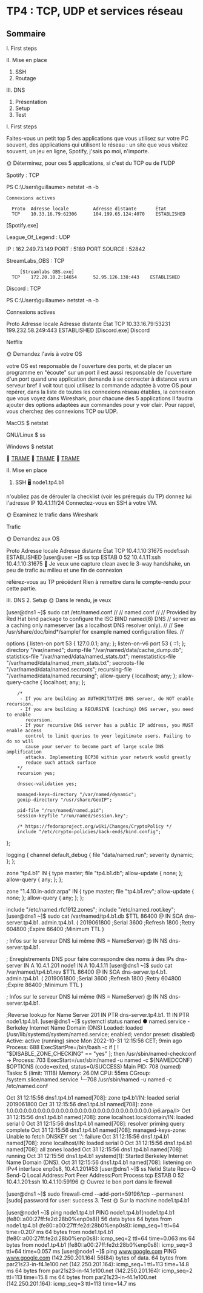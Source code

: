<H1>TP4 : TCP, UDP et services réseau</H1>
<H2>Sommaire</H2>

I. First steps

II. Mise en place
1. SSH
2. Routage

III. DNS
1. Présentation
2. Setup
3. Test

I. First steps

Faites-vous un petit top 5 des applications que vous utilisez sur votre PC souvent, des applications qui utilisent le réseau : un site que vous visitez souvent, un jeu en ligne, Spotify, j'sais po moi, n'importe.

🌞 Déterminez, pour ces 5 applications, si c'est du TCP ou de l'UDP

Spotify : TCP

PS C:\Users\guillaume> netstat -n -b
```
Connexions actives

  Proto  Adresse locale         Adresse distante       État
  TCP    10.33.16.79:62306      104.199.65.124:4070    ESTABLISHED
``` 
[Spotify.exe]

League_Of_Legend : UDP


IP : 162.249.73.149 PORT : 5189 PORT SOURCE : 52842

StreamLabs_OBS : TCP
````
     [Streamlabs OBS.exe]
  TCP    172.20.10.2:14654      52.95.126.138:443    ESTABLISHED
````

Discord : TCP


PS C:\Users\guillaume> netstat -n -b

Connexions actives

  Proto  Adresse locale         Adresse distante       État
  TCP    10.33.16.79:53231      199.232.58.249:443     ESTABLISHED
 [Discord.exe]
Discord


Netflix

🌞 Demandez l'avis à votre OS

votre OS est responsable de l'ouverture des ports, et de placer un programme en "écoute" sur un port
il est aussi responsable de l'ouverture d'un port quand une application demande à se connecter à distance vers un serveur
bref il voit tout quoi
utilisez la commande adaptée à votre OS pour repérer, dans la liste de toutes les connexions réseau établies, la connexion que vous voyez dans Wireshark, pour chacune des 5 applications
Il faudra ajouter des options adaptées aux commandes pour y voir clair. Pour rappel, vous cherchez des connexions TCP ou UDP.

 MacOS
$ netstat

 GNU/Linux
$ ss

 Windows
$ netstat


🦈 [TRAME](./tp4_spotify.pcapng)
🦈 [TRAME](./tp4_League_Of_Legend.pcapng)
🦈 [TRAME](tp4_discord.pcapng)

II. Mise en place
1. SSH
🖥️ node1.tp4.b1

n'oubliez pas de dérouler la checklist (voir les prérequis du TP)
donnez lui l'adresse IP 10.4.1.11/24
Connectez-vous en SSH à votre VM.

🌞 Examinez le trafic dans Wireshark

Trafic

🌞 Demandez aux OS

  Proto  Adresse locale         Adresse distante       État
  TCP    10.4.1.10:31675        node1:ssh              ESTABLISHED
[user@user ~]$ ss
  tcp   ESTAB 0      52                       10.4.1.11:ssh       10.4.1.10:31675 
🦈 Je veux une capture clean avec le 3-way handshake, un peu de trafic au milieu et une fin de connexion

référez-vous au TP précédent
Rien à remettre dans le compte-rendu pour cette partie.

III. DNS
2. Setup
🌞 Dans le rendu, je veux

[user@dns1 ~]$ sudo cat /etc/named.conf
//
// named.conf
//
// Provided by Red Hat bind package to configure the ISC BIND named(8) DNS
// server as a caching only nameserver (as a localhost DNS resolver only).
//
// See /usr/share/doc/bind*/sample/ for example named configuration files.
//

options {
        listen-on port 53 { 127.0.0.1; any; };
        listen-on-v6 port 53 { ::1; };
        directory       "/var/named";
        dump-file       "/var/named/data/cache_dump.db";
        statistics-file "/var/named/data/named_stats.txt";
        memstatistics-file "/var/named/data/named_mem_stats.txt";
        secroots-file   "/var/named/data/named.secroots";
        recursing-file  "/var/named/data/named.recursing";
        allow-query     { localhost; any; };
        allow-query-cache { localhost; any; };

        /*
         - If you are building an AUTHORITATIVE DNS server, do NOT enable recursion.
         - If you are building a RECURSIVE (caching) DNS server, you need to enable
           recursion.
         - If your recursive DNS server has a public IP address, you MUST enable access
           control to limit queries to your legitimate users. Failing to do so will
           cause your server to become part of large scale DNS amplification
           attacks. Implementing BCP38 within your network would greatly
           reduce such attack surface
        */
        recursion yes;

        dnssec-validation yes;

        managed-keys-directory "/var/named/dynamic";
        geoip-directory "/usr/share/GeoIP";

        pid-file "/run/named/named.pid";
        session-keyfile "/run/named/session.key";

        /* https://fedoraproject.org/wiki/Changes/CryptoPolicy */
        include "/etc/crypto-policies/back-ends/bind.config";
};

logging {
        channel default_debug {
                file "data/named.run";
                severity dynamic;
        };
};

zone "tp4.b1" IN {
        type master;
        file "tp4.b1.db";
        allow-update { none; };
        allow-query { any; };
};

zone "1.4.10.in-addr.arpa" IN {
        type master;
        file "tp4.b1.rev";
        allow-update { none; };
        allow-query { any; };
};

include "/etc/named.rfc1912.zones";
include "/etc/named.root.key";
[user@dns1 ~]$ sudo cat /var/named/tp4.b1.db
$TTL 86400
@ IN SOA dns-server.tp4.b1. admin.tp4.b1. (
    2019061800 ;Serial
    3600 ;Refresh
    1800 ;Retry
    604800 ;Expire
    86400 ;Minimum TTL
)

; Infos sur le serveur DNS lui même (NS = NameServer)
@ IN NS dns-server.tp4.b1.

; Enregistrements DNS pour faire correspondre des noms à des IPs
dns-server IN A 10.4.1.201
node1      IN A 10.4.1.11
[user@dns1 ~]$ sudo cat /var/named/tp4.b1.rev
$TTL 86400
@ IN SOA dns-server.tp4.b1. admin.tp4.b1. (
    2019061800 ;Serial
    3600 ;Refresh
    1800 ;Retry
    604800 ;Expire
    86400 ;Minimum TTL
)

; Infos sur le serveur DNS lui même (NS = NameServer)
@ IN NS dns-server.tp4.b1.

;Reverse lookup for Name Server
201 IN PTR dns-server.tp4.b1.
11 IN PTR node1.tp4.b1.
[user@dns1 ~]$ systemctl status named
● named.service - Berkeley Internet Name Domain (DNS)
     Loaded: loaded (/usr/lib/systemd/system/named.service; enabled; vendor preset: disabled)
     Active: active (running) since Mon 2022-10-31 12:15:56 CET; 9min ago
    Process: 688 ExecStartPre=/bin/bash -c if [ ! "$DISABLE_ZONE_CHECKING" == "yes" ]; then /usr/sbin/named-checkconf ->
    Process: 703 ExecStart=/usr/sbin/named -u named -c ${NAMEDCONF} $OPTIONS (code=exited, status=0/SUCCESS)
   Main PID: 708 (named)
      Tasks: 5 (limit: 11118)
     Memory: 26.0M
        CPU: 55ms
     CGroup: /system.slice/named.service
             └─708 /usr/sbin/named -u named -c /etc/named.conf

Oct 31 12:15:56 dns1.tp4.b1 named[708]: zone tp4.b1/IN: loaded serial 2019061800
Oct 31 12:15:56 dns1.tp4.b1 named[708]: zone 1.0.0.0.0.0.0.0.0.0.0.0.0.0.0.0.0.0.0.0.0.0.0.0.0.0.0.0.0.0.0.0.ip6.arpa/I>
Oct 31 12:15:56 dns1.tp4.b1 named[708]: zone localhost.localdomain/IN: loaded serial 0
Oct 31 12:15:56 dns1.tp4.b1 named[708]: resolver priming query complete
Oct 31 12:15:56 dns1.tp4.b1 named[708]: managed-keys-zone: Unable to fetch DNSKEY set '.': failure
Oct 31 12:15:56 dns1.tp4.b1 named[708]: zone localhost/IN: loaded serial 0
Oct 31 12:15:56 dns1.tp4.b1 named[708]: all zones loaded
Oct 31 12:15:56 dns1.tp4.b1 named[708]: running
Oct 31 12:15:56 dns1.tp4.b1 systemd[1]: Started Berkeley Internet Name Domain (DNS).
Oct 31 12:15:56 dns1.tp4.b1 named[708]: listening on IPv4 interface enp0s8, 10.4.1.201#53
[user@dns1 ~]$ ss
Netid    State     Recv-Q     Send-Q                       Local Address:Port          Peer Address:Port     Process
tcp      ESTAB     0          52                              10.4.1.201:ssh              10.4.1.10:59196
🌞 Ouvrez le bon port dans le firewall

[user@dns1 ~]$ sudo firewall-cmd --add-port=59196/tcp --permanent
[sudo] password for user:
success
3. Test
🌞 Sur la machine node1.tp4.b1

[user@node1 ~]$ ping node1.tp4.b1
PING node1.tp4.b1(node1.tp4.b1 (fe80::a00:27ff:fe2d:28b0%enp0s8)) 56 data bytes
64 bytes from node1.tp4.b1 (fe80::a00:27ff:fe2d:28b0%enp0s8): icmp_seq=1 ttl=64 time=0.207 ms
64 bytes from node1.tp4.b1 (fe80::a00:27ff:fe2d:28b0%enp0s8): icmp_seq=2 ttl=64 time=0.063 ms
64 bytes from node1.tp4.b1 (fe80::a00:27ff:fe2d:28b0%enp0s8): icmp_seq=3 ttl=64 time=0.057 ms
[user@node1 ~]$ ping www.google.com
PING www.google.com (142.250.201.164) 56(84) bytes of data.
64 bytes from par21s23-in-f4.1e100.net (142.250.201.164): icmp_seq=1 ttl=113 time=14.8 ms
64 bytes from par21s23-in-f4.1e100.net (142.250.201.164): icmp_seq=2 ttl=113 time=15.8 ms
64 bytes from par21s23-in-f4.1e100.net (142.250.201.164): icmp_seq=3 ttl=113 time=14.7 ms